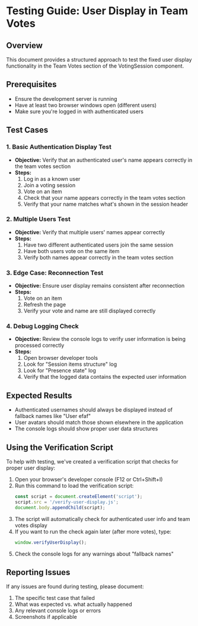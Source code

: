 # Testing Guide: User Display in Team Votes

## Overview
This document provides a structured approach to test the fixed user display functionality in the Team Votes section of the VotingSession component.

## Prerequisites
- Ensure the development server is running
- Have at least two browser windows open (different users)
- Make sure you're logged in with authenticated users

## Test Cases

### 1. Basic Authentication Display Test
- **Objective:** Verify that an authenticated user's name appears correctly in the team votes section
- **Steps:**
  1. Log in as a known user
  2. Join a voting session
  3. Vote on an item
  4. Check that your name appears correctly in the team votes section
  5. Verify that your name matches what's shown in the session header

### 2. Multiple Users Test
- **Objective:** Verify that multiple users' names appear correctly
- **Steps:**
  1. Have two different authenticated users join the same session
  2. Have both users vote on the same item
  3. Verify both names appear correctly in the team votes section

### 3. Edge Case: Reconnection Test
- **Objective:** Ensure user display remains consistent after reconnection
- **Steps:**
  1. Vote on an item
  2. Refresh the page
  3. Verify your vote and name are still displayed correctly

### 4. Debug Logging Check
- **Objective:** Review the console logs to verify user information is being processed correctly
- **Steps:**
  1. Open browser developer tools
  2. Look for "Session items structure" log
  3. Look for "Presence state" log
  4. Verify that the logged data contains the expected user information

## Expected Results
- Authenticated usernames should always be displayed instead of fallback names like "User efaf"
- User avatars should match those shown elsewhere in the application
- The console logs should show proper user data structures

## Using the Verification Script

To help with testing, we've created a verification script that checks for proper user display:

1. Open your browser's developer console (F12 or Ctrl+Shift+I)
2. Run this command to load the verification script:
   ```javascript
   const script = document.createElement('script');
   script.src = '/verify-user-display.js';
   document.body.appendChild(script);
   ```
3. The script will automatically check for authenticated user info and team votes display
4. If you want to run the check again later (after more votes), type:
   ```javascript
   window.verifyUserDisplay();
   ```
5. Check the console logs for any warnings about "fallback names"

## Reporting Issues
If any issues are found during testing, please document:
1. The specific test case that failed
2. What was expected vs. what actually happened
3. Any relevant console logs or errors
4. Screenshots if applicable
